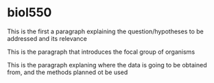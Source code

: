 # biol550

This is the first a paragraph explaining the question/hypotheses to be addressed and its relevance


This is the paragraph that introduces the focal group of organisms 


This is the paragraph explaning where the data is going to be obtained from, and the methods planned ot be used
